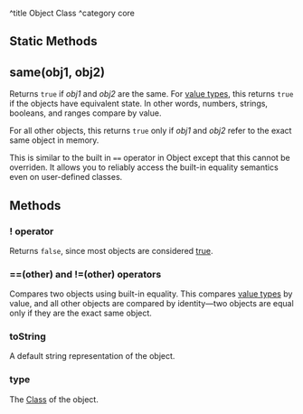 ^title Object Class
^category core

## Static Methods

## **same**(obj1, obj2)

Returns `true` if *obj1* and *obj2* are the same. For [value
types](../values.html), this returns `true` if the objects have equivalent
state. In other words, numbers, strings, booleans, and ranges compare by value.

For all other objects, this returns `true` only if *obj1* and *obj2* refer to
the exact same object in memory.

This is similar to the built in `==` operator in Object except that this cannot
be overriden. It allows you to reliably access the built-in equality semantics
even on user-defined classes.

## Methods

### **!** operator

Returns `false`, since most objects are considered [true](control-flow.html#truth).

### **==**(other) and **!=**(other) operators

Compares two objects using built-in equality. This compares [value
types](../values.html) by value, and all other objects are compared by
identity&mdash;two objects are equal only if they are the exact same object.

### **toString**

A default string representation of the object.

### **type**

The [Class](#class-class) of the object.
